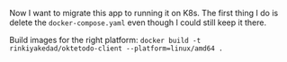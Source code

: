 Now I want to migrate this app to running it on K8s. The first thing I do is delete the `docker-compose.yaml` even though I could still keep it there. 

Build images for the right platform: `docker build -t rinkiyakedad/oktetodo-client --platform=linux/amd64 .`